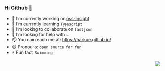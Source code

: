### Hi Github 👋

- 🔭 I’m currently working on [oss-insight](https://github.com/harkue/oss-insight)
- 🌱 I’m currently learning `Typescript`
- 👯 I’m looking to collaborate on `fastjson`
- 🤔 I’m looking for help with ...
- 📫 You can reach me at: https://harkue.github.io/
- 😄 Pronouns: `open source for fun`
- ⚡ Fun fact: `Swimming`

<img align="right" src="https://github-readme-stats.vercel.app/api?username=harkue&count_private=true&hide_title=true&show_icons=true&theme=dark" />

<!--
**harkue/harkue** is a ✨ _special_ ✨ repository because its `README.md` (this file) appears on your GitHub profile.

Here are some ideas to get you started:

- 🔭 I’m currently working on ...
- 🌱 I’m currently learning ...
- 👯 I’m looking to collaborate on ...
- 🤔 I’m looking for help with ...
- 💬 Ask me about ...
- 📫 How to reach me: ...
- 😄 Pronouns: ...
- ⚡ Fun fact: ...
-->
